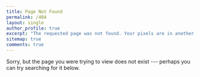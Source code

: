 ```yaml
---
title: Page Not Found
permalink: /404
layout: single
author_profile: true
excerpt: "The requested page was not found. Your pixels are in another canvas."
sitemap: true
comments: true
---
```

Sorry, but the page you were trying to view does not exist --- perhaps you can try searching for it below.

<script>
  var GOOG_FIXURL_LANG = 'en';
  var GOOG_FIXURL_SITE = '{{ site.url }}'
</script>
<script src="https://linkhelp.clients.google.com/tbproxy/lh/wm/fixurl.js">
</script>
